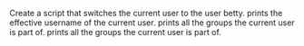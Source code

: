 Create a script that switches the current user to the user betty.
prints the effective username of the current user.
prints all the groups the current user is part of.
prints all the groups the current user is part of.
